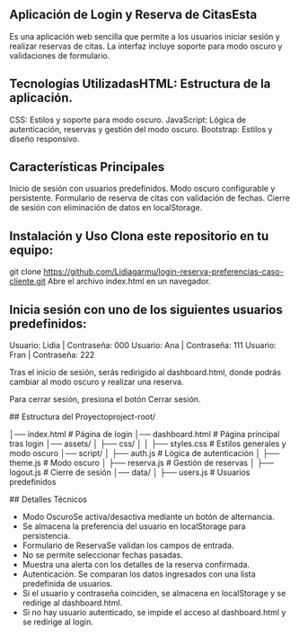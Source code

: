## Aplicación de Login y Reserva de CitasEsta

Es una aplicación web sencilla que permite a los usuarios iniciar sesión y realizar reservas de citas. La interfaz incluye soporte para modo oscuro y validaciones de formulario.

## Tecnologías UtilizadasHTML: Estructura de la aplicación.

CSS: Estilos y soporte para modo oscuro.
JavaScript: Lógica de autenticación, reservas y gestión del modo oscuro.
Bootstrap: Estilos y diseño responsivo.

## Características Principales

Inicio de sesión con usuarios predefinidos.
Modo oscuro configurable y persistente.
Formulario de reserva de citas con validación de fechas.
Cierre de sesión con eliminación de datos en localStorage.

## Instalación y Uso Clona este repositorio en tu equipo:

git clone https://github.com/Lidiagarmu/login-reserva-preferencias-caso-cliente.git
Abre el archivo index.html en un navegador.

## Inicia sesión con uno de los siguientes usuarios predefinidos:

Usuario: Lidia | Contraseña: 000
Usuario: Ana | Contraseña: 111
Usuario: Fran | Contraseña: 222

Tras el inicio de sesión, serás redirigido al dashboard.html, donde podrás cambiar al modo oscuro y realizar una reserva.

Para cerrar sesión, presiona el botón Cerrar sesión.

## Estructura del Proyectoproject-root/

│── index.html # Página de login
│── dashboard.html # Página principal tras login
│── assets/
│ ├── css/
│ │ ├── styles.css # Estilos generales y modo oscuro
│── script/
│ ├── auth.js # Lógica de autenticación
│ ├── theme.js # Modo oscuro
│ ├── reserva.js # Gestión de reservas
│ ├── logout.js # Cierre de sesión
│── data/
│ ├── users.js # Usuarios predefinidos

## Detalles Técnicos

- Modo OscuroSe activa/desactiva mediante un botón de alternancia.
- Se almacena la preferencia del usuario en localStorage para persistencia.
- Formulario de ReservaSe validan los campos de entrada.
- No se permite seleccionar fechas pasadas.
- Muestra una alerta con los detalles de la reserva confirmada.
- Autenticación. Se comparan los datos ingresados con una lista predefinida de usuarios.
- Si el usuario y contraseña coinciden, se almacena en localStorage y se redirige al dashboard.html.
- Si no hay usuario autenticado, se impide el acceso al dashboard.html y se redirige al login.
